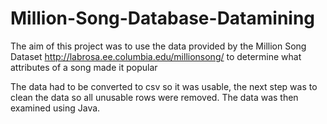 # Million-Song-Database-Datamining
The aim of this project was to use the data provided by the Million Song Dataset http://labrosa.ee.columbia.edu/millionsong/ to determine what attributes of a song made it popular

The data had to be converted to csv so it was usable, the next step was to clean the data so all unusable rows were removed. 
The data was then examined using Java.
